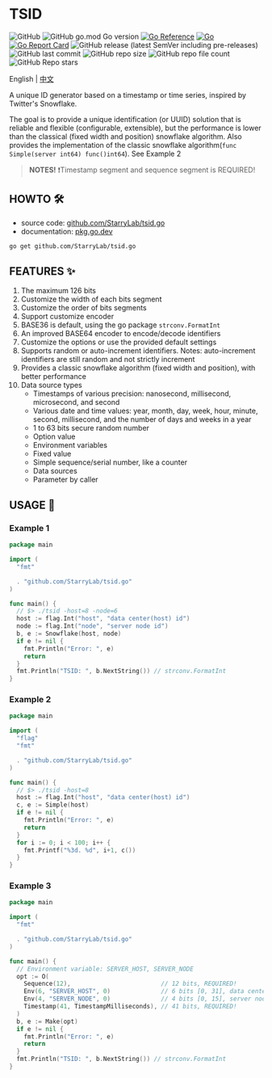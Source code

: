 
# TSID

![GitHub](https://img.shields.io/github/license/StarryLab/tsid.go) ![GitHub go.mod Go version](https://img.shields.io/github/go-mod/go-version/StarryLab/tsid.go) [![Go Reference](https://pkg.go.dev/badge/github.com/StarryLab/tsid.go@v1.0.0-alpha.svg)](https://pkg.go.dev/github.com/StarryLab/tsid.go@v1.0.0-alpha) [![Go](https://github.com/StarryLab/tsid.go/actions/workflows/go.yml/badge.svg)](https://github.com/StarryLab/tsid.go/actions/workflows/go.yml) [![Go Report Card](https://goreportcard.com/badge/github.com/StarryLab/tsid.go)](https://goreportcard.com/report/github.com/StarryLab/tsid.go)
![GitHub release (latest SemVer including pre-releases)](https://img.shields.io/github/v/release/StarryLab/tsid.go?include_prereleases&sort=semver) ![GitHub last commit](https://img.shields.io/github/last-commit/StarryLab/tsid.go) ![GitHub repo size](https://img.shields.io/github/repo-size/StarryLab/tsid.go) ![GitHub repo file count](https://img.shields.io/github/directory-file-count/StarryLab/tsid.go) ![GitHub Repo stars](https://img.shields.io/github/stars/StarryLab/tsid.go?style=social)

English | [中文](./README.zh.md)

A unique ID generator based on a timestamp or time series, inspired by Twitter's Snowflake.

The goal is to provide a unique identification (or UUID) solution that is reliable and flexible (configurable, extensible), but the performance is lower than the classical (fixed width and position) snowflake algorithm. Also provides the implementation of the classic snowflake algorithm(`func Simple(server int64) func()int64`). See Example 2

> **NOTES!** ❗️Timestamp segment and sequence segment is REQUIRED!

## HOWTO 🛠️

- source code: [github.com/StarryLab/tsid.go](https://github.com/StarryLab/tsid.go)
- documentation: [pkg.go.dev](https://pkg.go.dev/github.com/StarryLab/tsid.go)

```bash
go get github.com/StarryLab/tsid.go
```

## FEATURES ✨

1. The maximum 126 bits
2. Customize the width of each bits segment
3. Customize the order of bits segments
4. Support customize encoder
5. BASE36 is default, using the go package `strconv.FormatInt`
6. An improved BASE64 encoder to encode/decode identifiers
7. Customize the options or use the provided default settings
8. Supports random or auto-increment identifiers. Notes: auto-increment identifiers are still random and not strictly increment
9. Provides a classic snowflake algorithm (fixed width and position), with better performance
10. Data source types
    - Timestamps of various precision: nanosecond, millisecond, microsecond, and second
    - Various date and time values: year, month, day, week, hour, minute, second, millisecond, and the number of days and weeks in a year
    - 1 to 63 bits secure random number
    - Option value
    - Environment variables
    - Fixed value
    - Simple sequence/serial number, like a counter
    - Data sources
    - Parameter by caller

## USAGE 🚀

### Example 1

```go
package main

import (
  "fmt"

  . "github.com/StarryLab/tsid.go"
)

func main() {
  // $> ./tsid -host=8 -node=6
  host := flag.Int("host", "data center(host) id")
  node := flag.Int("node", "server node id")
  b, e := Snowflake(host, node)
  if e != nil {
    fmt.Println("Error: ", e)
    return
  }
  fmt.Println("TSID: ", b.NextString()) // strconv.FormatInt
}
```

### Example 2

```go
package main

import (
  "flag"
  "fmt"

  . "github.com/StarryLab/tsid.go"
)

func main() {
  // $> ./tsid -host=8
  host := flag.Int("host", "data center(host) id")
  c, e := Simple(host)
  if e != nil {
    fmt.Println("Error: ", e)
    return
  }
  for i := 0; i < 100; i++ {
    fmt.Printf("%3d. %d", i+1, c())
  }
}

```

### Example 3

```go
package main

import (
  "fmt"

  . "github.com/StarryLab/tsid.go"
)

func main() {
  // Environment variable: SERVER_HOST, SERVER_NODE
  opt := O(
    Sequence(12),                         // 12 bits, REQUIRED!
    Env(6, "SERVER_HOST", 0)              // 6 bits [0, 31], data center id
    Env(4, "SERVER_NODE", 0)              // 4 bits [0, 15], server node id
    Timestamp(41, TimestampMilliseconds), // 41 bits, REQUIRED!
  )
  b, e := Make(opt)
  if e != nil {
    fmt.Println("Error: ", e)
    return
  }
  fmt.Println("TSID: ", b.NextString()) // strconv.FormatInt
}
```
